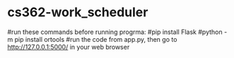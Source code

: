 # cs362-work_scheduler

#run these commands before running progrma:
#pip install Flask
#python -m pip install ortools
#run the code from app.py, then go to http://127.0.0.1:5000/ in your web browser
